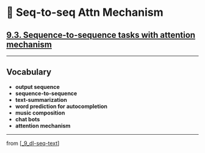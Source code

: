 # 🧬 Seq-to-seq Attn Mechanism

## [**9.3.** Sequence-to-sequence tasks with attention mechanism](https://livebook.manning.com/book/deep-learning-with-javascript/chapter-9/177)

---

## **Vocabulary**

- **output sequence**
- **sequence-to-sequence**
- **text-summarization**
- **word prediction for autocompletion**
- **music composition**
- **chat bots**
- **attention mechanism**

---

from [[_9_dl-seq-text]]

[//begin]: # "Autogenerated link references for markdown compatibility"
[_9_dl-seq-text]: ../_9_dl-seq-text.md "🧬 DL for Seq Text"
[//end]: # "Autogenerated link references"
